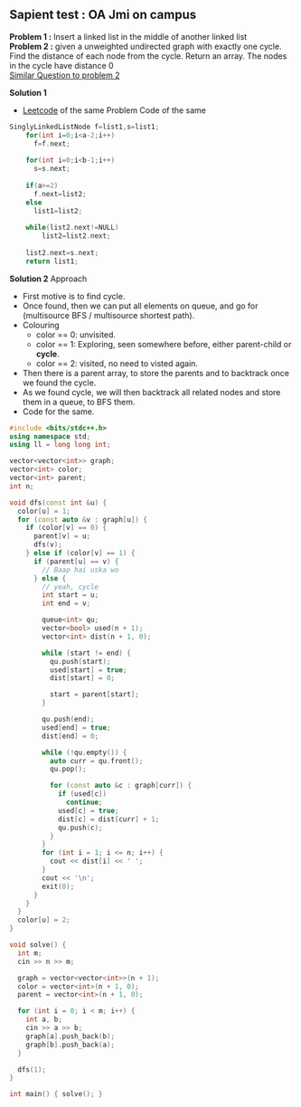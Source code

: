 ## Sapient test : OA Jmi on campus

**Problem 1 :** Insert a linked list in the middle of another linked list <br>
**Problem 2 :** given a unweighted undirected graph with exactly one cycle. Find the distance of each node from the cycle. Return an array. The nodes in the cycle have distance 0 <br>
[Similar Question to problem 2](https://cses.fi/problemset/task/1678/)


**Solution 1**
- [Leetcode](https://leetcode.com/problems/merge-in-between-linked-lists/) of the same Problem
  Code of the same
```cpp
SinglyLinkedListNode f=list1,s=list1;
    for(int i=0;i<a-2;i++) 
      f=f.next;
    
    for(int i=0;i<b-1;i++) 
      s=s.next;
      
    if(a>=2)
      f.next=list2;
    else
      list1=list2;
      
    while(list2.next!=NULL)
        list2=list2.next;
    
    list2.next=s.next;
    return list1;
```


**Solution 2**
Approach
- First motive is to find cycle.
- Once found, then we can put all elements on queue, and go for (multisource BFS / multisource shortest path).
- Colouring
  - color == 0: unvisited.
  - color == 1: Exploring, seen somewhere before, either parent-child or **cycle**.
  - color == 2: visited, no need to visted again.
- Then there is a parent array, to store the parents and to backtrack once we found the cycle.
- As we found cycle, we will then backtrack all related nodes and store them in a queue, to BFS them.
- Code for the same.
```cpp
#include <bits/stdc++.h>
using namespace std;
using ll = long long int;

vector<vector<int>> graph;
vector<int> color;
vector<int> parent;
int n;

void dfs(const int &u) {
  color[u] = 1;
  for (const auto &v : graph[u]) {
    if (color[v] == 0) {
      parent[v] = u;
      dfs(v);
    } else if (color[v] == 1) {
      if (parent[u] == v) {
        // Baap hai uska wo
      } else {
        // yeah, cycle
        int start = u;
        int end = v;

        queue<int> qu;
        vector<bool> used(n + 1);
        vector<int> dist(n + 1, 0);

        while (start != end) {
          qu.push(start);
          used[start] = true;
          dist[start] = 0;

          start = parent[start];
        }

        qu.push(end);
        used[end] = true;
        dist[end] = 0;

        while (!qu.empty()) {
          auto curr = qu.front();
          qu.pop();

          for (const auto &c : graph[curr]) {
            if (used[c])
              continue;
            used[c] = true;
            dist[c] = dist[curr] + 1;
            qu.push(c);
          }
        }
        for (int i = 1; i <= n; i++) {
          cout << dist[i] << ' ';
        }
        cout << '\n';
        exit(0);
      }
    }
  }
  color[u] = 2;
}

void solve() {
  int m;
  cin >> n >> m;

  graph = vector<vector<int>>(n + 1);
  color = vector<int>(n + 1, 0);
  parent = vector<int>(n + 1, 0);

  for (int i = 0; i < m; i++) {
    int a, b;
    cin >> a >> b;
    graph[a].push_back(b);
    graph[b].push_back(a);
  }

  dfs(1);
}

int main() { solve(); }

```
